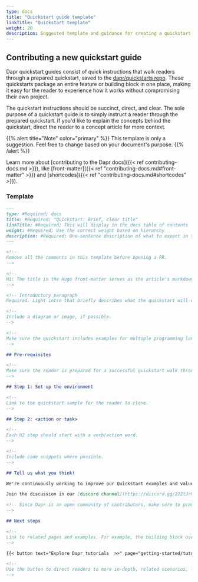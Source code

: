 ```yaml
---
type: docs
title: "Quickstart guide template"
linkTitle: "Quickstart template"
weight: 20
description: Suggested template and guidance for creating a quickstart guide
---
```


## Contributing a new quickstart guide

Dapr quickstart guides consist of quick instructions that walk readers through a prepared quickstart, saved to the [dapr/quickstarts repo](https://github.com/dapr/quickstarts). These quickstarts package an entire feature or building block in one place, making it easy for the reader to experience how it works without compromising their own project.

The quickstart instructions should be succinct, direct, and clear. The sole purpose of a quickstart guide is to simply instruct a reader through the prepared quickstart. If you'd like to explain the concepts behind the quickstart, direct the reader to a concept article for more context.

{{% alert title="Note" color="primary" %}}
This template is only a suggestion. Feel free to change based on your document's purpose.
{{% /alert %}}

Learn more about [contributing to the Dapr docs]({{< ref contributing-docs.md >}}), like [front-matter]({{< ref "contributing-docs.md#front-matter" >}}) and [shortcodes]({{< ref "contributing-docs.md#shortcodes" >}}).

### Template

```md
---
type: #Required; docs
title: #Required; "Quickstart: Brief, clear title"
linkTitle: #Required; This will display in the docs table of contents
weight: #Required; Use the correct weight based on hierarchy
description: #Required; One-sentence description of what to expect in the article
---

<!--
Remove all the comments in this template before opening a PR.
-->

<!-- 
H1: The title in the Hugo front-matter serves as the article's markdown H1. 
-->

<!-- Introductory paragraph  
Required. Light intro that briefly describes what the quickstart will cover. Link off to the appropriate concept or overview docs to provide context. -->

<!-- 
Include a diagram or image, if possible. 
-->

<!-- 
Make sure the quickstart includes examples for multiple programming languages. 
-->

## Pre-requisites

<!--
Make sure the reader is prepared for a successful quickstart walk through by listing what they may need.
-->

## Step 1: Set up the environment

<!-- 
Link to the quickstart sample for the reader to clone. 
-->

## Step 2: <action or task>

<!-- 
Each H2 step should start with a verb/action word.
-->

<!--
Include code snippets where possible. 
-->

## Tell us what you think!

We're continuously working to improve our Quickstart examples and value your feedback. Did you find this quickstart helpful? Do you have suggestions for improvement?

Join the discussion in our [discord channel](https://discord.gg/22ZtJrNe).

<!-- Since Dapr is an open community of contributors, make sure to provide a link to the discord discussion to welcome feedback.
-->

## Next steps

<!--
Link to related pages and examples. For example, the building block overview, the HTTP version of an SDK quickstart sample, etc.
-->

{{< button text="Explore Dapr tutorials  >>" page="getting-started/tutorials/_index.md" >}}

<!--
Use the button to direct readers to more in-depth, related scenarios, like the Dapr tutorials.
-->

```